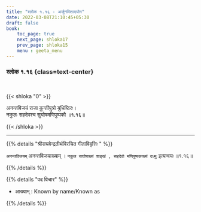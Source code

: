```yaml
---
title: "श्लोक १.१६ - अर्जुनविशादयोग"
date: 2022-03-08T21:10:45+05:30
draft: false
book:
    toc_page: true
    next_page: shloka17
    prev_page: shloka15
    menu : geeta_menu
---
```




### श्लोक १.१६ {class=text-center}

<br/>

{{< shloka  "0"  >}}

अनन्तविजयं राजा कुन्तीपुत्रो युधिष्ठिरः।  
नकुलः सहदेवश्च सुघोषमणिपुष्पकौ  ॥१.१६॥

{{< /shloka >}}

---

{{% details "श्रीराघवेन्द्रतीर्थविरचित गीताविवृत्तिः " %}}

`अनन्तविजयम्`  अनन्तविजयाख्याम् ।
`नकुल सघोषाख्यं शङ्खं , सहदेवो मणिपुष्पकाख्यं दध्मुः` 
इत्यन्वयः ॥१.१६॥

{{% /details %}}

{{% details "पद विचार" %}}

- आख्याम् : Known by name/Known as

{{% /details %}}